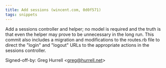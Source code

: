 ```yaml
---
title: Add sessions (wincent.com, 0d0f571)
tags: snippets
---
```


Add a sessions controller and helper; no model is required and the truth is that even the helper may prove to be unnecessary in the long run. This commit also includes a migration and modifications to the routes.rb file to direct the "login" and "logout" URLs to the appropriate actions in the sessions controller.

Signed-off-by: Greg Hurrell &lt;greg@hurrell.net&gt;
